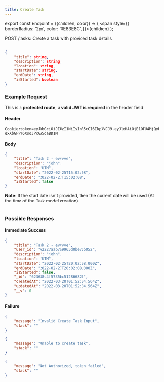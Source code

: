 ```yaml
---
title: Create Task
---
```


export const Endpoint = ({children, color}) => ( <span style={{
borderRadius: '2px',
color: '#E83E8C',
}}>{children}</span> );

<Endpoint>POST /tasks</Endpoint>: Create a task with provided task details <br></br>

```json
{
    "title": string,
    "description": string,
    "location": string,
    "startDate": string,
    "endDate": string,
    "isStarted": boolean
}
```

### Example Request

This is a **protected route**, a **valid JWT is required** in the header field

#### Header

```
Cookie:token=eyJhbGciOiJIUzI1NiIsInR5cCI6IkpXVCJ9.eyJleHAiOjE1OTU4MjQyNzUsImlhdCI6IjIwMjAtMDctMjdUMDA6MjY6MTUuNzg5NTg0Mi0wNDowMCIsInN1YiI6ImNocmlzIn0.5US2_ITKcfgkpEbfsR-gxXbGPFY6XsgJPcGA5qaBD1M
```

#### Body

```json
{
    "title": "Task 2 - evvvve",
    "description": "john",
    "location": "UTM",
    "startDate": "2022-02-25T15:02:08",
    "endDate": "2022-02-27T15:02:08",
    "isStarted": false
}
```

**Note**: If the start date isn't provided, then the current date will be used (At the time of the Task model creation)<br></br>

### Possible Responses

#### Immediate Success

```json
{
    "title": "Task 2 - evvvve",
    "user_id": "62227aab7a9965d0be73b052",
    "description": "john",
    "location": "UTM",
    "startDate": "2022-02-25T20:02:08.000Z",
    "endDate": "2022-02-27T20:02:08.000Z",
    "isStarted": false,
    "_id": "623688c4f5735bc51286682f",
    "createdAt": "2022-03-20T01:52:04.564Z",
    "updatedAt": "2022-03-20T01:52:04.564Z",
    "__v": 0
}
```

#### Failure

```json
{
    "message": "Invalid Create Task Input",
    "stack": ""
}
```

```json
{
    "message": "Unable to create task",
    "stack": ""
}
```

```json
{
    "message": "Not Authorized, token failed",
    "stack": ""
}
```